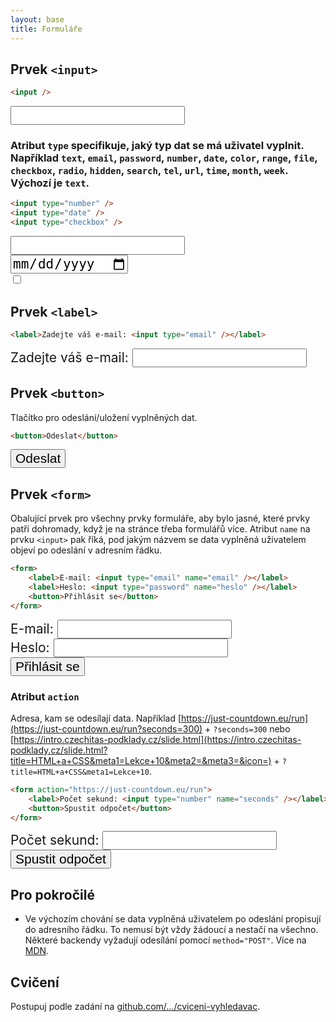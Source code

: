 ```yaml
---
layout: base
title: Formuláře
---
```


## Prvek `<input>`

```html
<input />
```

<input style="font-size: 1.5em;" />

### Atribut `type` specifikuje, jaký typ dat se má uživatel vyplnit. Například `text`, `email`, `password`, `number`, `date`, `color`, `range`, `file`, `checkbox`, `radio`, `hidden`, `search`, `tel`, `url`, `time`, `month`, `week`. Výchozí je `text`.

```html
<input type="number" />
<input type="date" />
<input type="checkbox" />
```

<input style="font-size: 1.5em;" type="number" /><br />
<input style="font-size: 1.5em;" type="date" /><br />
<input style="font-size: 1.5em;" type="checkbox" />

## Prvek `<label>`

```html
<label>Zadejte váš e-mail: <input type="email" /></label>
```

<label style="font-size: 1.5em;">Zadejte váš e-mail: <input type="email" style="font-size: inherit;" /></label>

## Prvek `<button>`

Tlačítko pro odeslání/uložení vyplněných dat.

```html
<button>Odeslat</button>
```

<button style="font-size: 1.5em;">Odeslat</button>

## Prvek `<form>`

Obalující prvek pro všechny prvky formuláře, aby bylo jasné, které prvky patří dohromady, když je na stránce třeba formulářů více. Atribut `name` na prvku `<input>` pak říká, pod jakým názvem se data vyplněná uživatelem objeví po odeslání v adresním řádku.

```html
<form>
	<label>E-mail: <input type="email" name="email" /></label>
	<label>Heslo: <input type="password" name="heslo" /></label>
	<button>Přihlásit se</button>
</form>
```

<form style="font-size: 1.5em;">
	<label style="display: block;">E-mail: <input type="email" name="email" style="font-size: inherit;" /></label>
	<label style="display: block;">Heslo: <input type="password" name="heslo" style="font-size: inherit;" /></label>
	<button style="font-size: inherit;">Přihlásit se</button>
</form>

### Atribut `action`

Adresa, kam se odesílají data. Například [https://just-countdown.eu/run](https://just-countdown.eu/run?seconds=300) + `?seconds=300` nebo [https://intro.czechitas-podklady.cz/slide.html](https://intro.czechitas-podklady.cz/slide.html?title=HTML+a+CSS&meta1=Lekce+10&meta2=&meta3=&icon=) + `?title=HTML+a+CSS&meta1=Lekce+10`.

```html
<form action="https://just-countdown.eu/run">
	<label>Počet sekund: <input type="number" name="seconds" /></label>
	<button>Spustit odpočet</button>
</form>
```

<form style="font-size: 1.5em;" action="https://just-countdown.eu/run">
	<label style="display: block;">Počet sekund: <input type="number" name="seconds" style="font-size: inherit;" /></label>
	<button style="font-size: inherit;">Spustit odpočet</button>
</form>

## Pro pokročilé

- Ve výchozím chování se data vyplněná uživatelem po odeslání propisují do adresního řádku. To nemusí být vždy žádoucí a nestačí na všechno. Některé backendy vyžadují odesílání pomocí `method="POST"`. Více na [MDN](https://developer.mozilla.org/en-US/docs/Web/HTML/Element/form#method).

## Cvičení

Postupuj podle zadání na [github.com/…/cviceni-vyhledavac](https://github.com/Czechitas-podklady-WEB/cviceni-vyhledavac).
